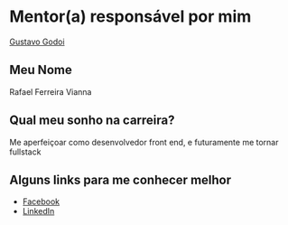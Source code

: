 # Mentor(a) responsável por mim

[Gustavo Godoi](/profiles/mentors/profiles/gustavo_godoi.md)

## Meu Nome

Rafael Ferreira Vianna

## Qual meu sonho na carreira?

Me aperfeiçoar como desenvolvedor front end, e futuramente me tornar fullstack

## Alguns links para me conhecer melhor

- [Facebook](https://www.facebook.com/rafael.ferreira.1806)
- [LinkedIn](https://www.linkedin.com/in/rafael-ferreira-52009996?trk=nav_responsive_tab_profile)
